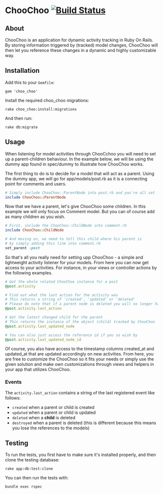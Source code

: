 # ChooChoo [![Build Status](https://travis-ci.org/lnucrowding/choo_choo.png?branch=master)](https://travis-ci.org/lnucrowding/choo_choo)

## About

ChooChoo is an application for dynamic activity tracking in Ruby On Rails. By storing information triggered by (tracked) model changes, ChooChoo will then let you reference these changes in a dynamic and highly customizable way.

## Installation

Add this to your `Gemfile`:

    gem 'choo_choo'

Install the required choo_choo migrations:

    rake choo_choo:install:migrations

And then run:

    rake db:migrate

## Usage

When listening for model activities through ChooCchoo you will need to set up a parent-children behaviour.
In the example below, we will be using the dummy app found in spec/dummy to illustrate how ChooChoo works.


The first thing to do is to decide for a model that will act as a parent. Using the dummy app, we will go for
app/models/post.rb as it is a connecting point for comments and users.

```ruby
# Simply include ChooChoo::ParentNode into post.rb and you're all set
include ChooChoo::ParentNode
```

Now that we have a parent, let's give ChooChoo some children. In this example we will only focus on
Comment model. But you can of course add as many children as you wish.

```ruby
# First, include the ChooChoo::ChildNode into comment.rb
include ChooChoo::ChildNode
```

```ruby
# And moving on, we need to tell this child where his parent is
# by simply adding this line into comment.rb
set_parent :post
```

So that's all you really need for setting upp ChooChoo - a simple and lightweight activity listener for your models.
From here you can now get access to your activities. For instance, in your views or controller actions by the following examples.

```ruby
# Get the whole related ChooChoo instance for a post
@post.activity
```
```ruby
# Find out what the last action for the activity was
# This returns a string of 'created', 'updated' or 'deleted'
# Please do note that if a parent node is deleted you will no longer have access to the activity
@post.activity.last_action
```
```ruby
# Get the latest changed child for the parent
# This returns the instance of the object (child) tracked by ChooChoo
@post.activity.last_updated_node
```

```ruby
# You can also just access the reference id if you so wish by
@post.activity.last_updated_node_id
```

Of course, you also have access to the timestamp columns created_at and updated_at that are updated accordingly on
new activities. From here, you are free to customize the ChooChoo so it fits your needs or simply use the given solution
and make own customizations through views and helpers in your app that utilizes ChooChoo.

### Events

The `activity.last_action` contains a string of the last registered event like
follows:

- `created` when a parent or child is created
- `updated` when a parent or child is updated
- `deleted` when a **child** is deleted
- `destroyed` when a parent is deleted (this is different because this means
you lose the references to the models)

## Testing

To run the tests, you first have to make sure it's installed properly, and then
clone the testing database:

    rake app:db:test:clone

You can then run the tests with:

    bundle exec rspec
